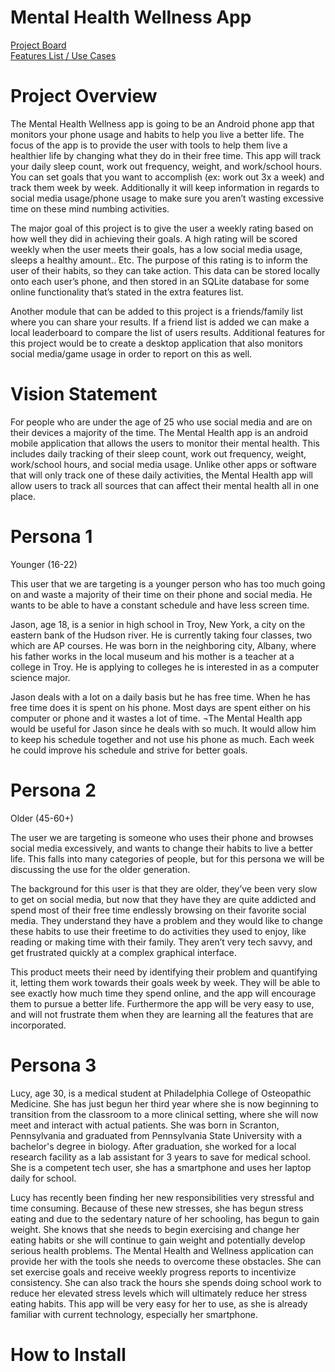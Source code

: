 # Mental Health Wellness App  

[Project Board](https://trello.com/b/GIeUAgxR/mental-health-app)<br>
[Features List / Use Cases](https://docs.google.com/document/d/e/2PACX-1vTiVCZLvjkcPzHizGzPaE7ng8BKDIO60AIf_QIiFLVKX2GAVNDh5CkELsZr5-pxS3muKCyEK-m6B9pp/pub)

# Project Overview    

The Mental Health Wellness app is going to be an Android phone app that monitors your phone usage and habits to help you live a better life. The focus of the app is to provide the user with tools to help them live a healthier life by changing what they do in their free time. This app will track your daily sleep count, work out frequency, weight, and work/school hours. You can set goals that you want to accomplish (ex: work out 3x a week) and track them week by week. Additionally it will keep information in regards to social media usage/phone usage to make sure you aren’t wasting excessive time on these mind numbing activities.  

The major goal of this project is to give the user a weekly rating based on how well they did in achieving their goals. A high rating will be scored weekly when the user meets their goals, has a low social media usage, sleeps a healthy amount.. Etc. The purpose of this rating is to inform the user of their habits, so they can take action. This data can be stored locally onto each user’s phone, and then stored in an SQLite database for some online functionality that’s stated in the extra features list.   

Another module that can be added to this project is a friends/family list where you can share your results. If a friend list is added we can make a local leaderboard to compare the list of users results. Additional features for this project would be to create a desktop application that also monitors social media/game usage in order to report on this as well.   


# Vision Statement    

For people who are under the age of 25 who use social media and are on their devices a majority of the time. The Mental Health app is an android mobile application that allows the users to monitor their mental health. This includes daily tracking of their sleep count, work out frequency, weight, work/school hours, and social media usage. Unlike other apps or software that will only track one of these daily activities, the Mental Health app will allow users to track all sources that can affect their mental health all in one place.

# Persona 1    
Younger (16-22)

This user that we are targeting is a younger person who has too much going on and waste a majority of their time on their phone and social media. He wants to be able to have a constant schedule and have less screen time.

Jason, age 18, is a senior in high school in Troy, New York,  a city on the eastern bank of the Hudson river. He is currently taking four classes, two which are AP courses. He was born in the neighboring city, Albany, where his father works in the local museum and his mother is a teacher at a college in Troy. He is applying to colleges he is interested in as a computer science major.

Jason deals with a lot on a daily basis but he has free time. When he has free time does it is spent on his phone. Most days are spent either on his computer or phone and it wastes a lot of time. ¬The Mental Health app would be useful for Jason since he deals with so much. It would allow him to keep his schedule together and not use his phone as much. Each week he could improve his schedule and strive for better goals.


# Persona 2    
Older (45-60+)

The user we are targeting is someone who uses their phone and browses social media excessively, and wants to change their habits to live a better life. This falls into many categories of people, but for this persona we will be discussing the use for the older generation.

The background for this user is that they are older, they’ve been very slow to get on social media, but now that they have they are quite addicted and spend most of their free time endlessly browsing on their favorite social media. They understand they have a problem and they would like to change these habits to use their freetime to do activities they used to enjoy, like reading or making time with their family. They aren’t very tech savvy, and get frustrated quickly at a complex graphical interface.

This product meets their need by identifying their problem and quantifying it, letting them work towards their goals week by week. They will be able to see exactly how much time they spend online, and the app will encourage them to pursue a better life. Furthermore the app will be very easy to use, and will not frustrate them when they are learning all the features that are incorporated.

# Persona 3   
Lucy, age 30, is a medical student at Philadelphia College of Osteopathic Medicine. She has just begun her third year where she is now beginning to transition from the classroom to a more clinical setting, where she will now meet and interact with actual patients. She was born in Scranton, Pennsylvania and graduated from Pennsylvania State University with a bachelor's degree in biology. After graduation, she worked for a local research facility as a lab assistant for 3 years to save for medical school. She is a competent tech user, she has a smartphone and uses her laptop daily for school.

Lucy has recently been finding her new responsibilities very stressful and time consuming. Because of these new stresses, she has begun stress eating and due to the sedentary nature of her schooling, has begun to gain weight. She knows that she needs to begin exercising and change her eating habits or she will continue to gain weight and potentially develop serious health problems. The Mental Health and Wellness application can provide her with the tools she needs to overcome these obstacles. She can set exercise goals and receive weekly progress reports to incentivize consistency. She can also track the hours she spends doing school work to reduce her elevated stress levels which will ultimately reduce her stress eating habits. This app will be very easy for her to use, as she is already familiar with current technology, especially her smartphone. 



# How to Install


